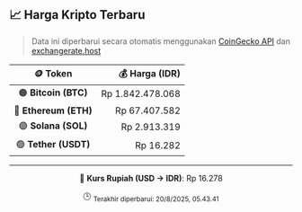 

<!-- HARGA_KRIPTO -->
## 📈 Harga Kripto Terbaru

> Data ini diperbarui secara otomatis menggunakan [CoinGecko API](https://www.coingecko.com/) dan [exchangerate.host](https://exchangerate.host/)

<div align="center">

| 🪙 Token | 💰 Harga (IDR) |
|:------:|---------------:|
| 🟠 **Bitcoin (BTC)**   | Rp 1.842.478.068 |
| 🔵 **Ethereum (ETH)**  | Rp 67.407.582 |
| 🟣 **Solana (SOL)**    | Rp 2.913.319 |
| 🟢 **Tether (USDT)**   | Rp 16.282 |

---

💱 **Kurs Rupiah (USD → IDR)**: Rp 16.278

🕒 <sub>Terakhir diperbarui: 20/8/2025, 05.43.41</sub>

</div>
<!-- /HARGA_KRIPTO -->